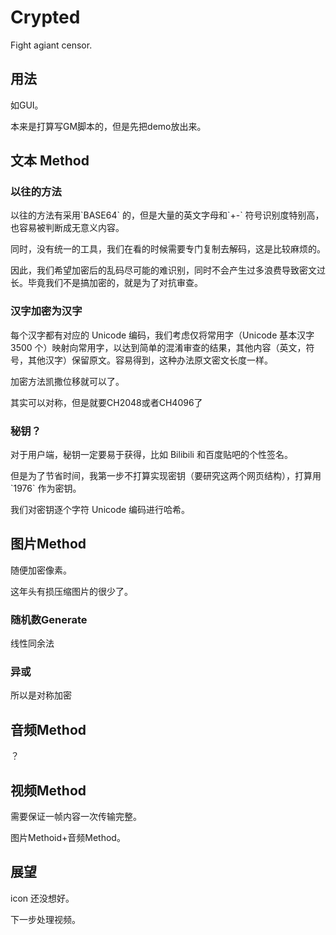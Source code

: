 # Crypted

Fight agiant censor.

## 用法

如GUI。

本来是打算写GM脚本的，但是先把demo放出来。

## 文本 Method

### 以往的方法

以往的方法有采用\`BASE64\` 的，但是大量的英文字母和\`+-\` 符号识别度特别高，也容易被判断成无意义内容。

同时，没有统一的工具，我们在看的时候需要专门复制去解码，这是比较麻烦的。

因此，我们希望加密后的乱码尽可能的难识别，同时不会产生过多浪费导致密文过长。毕竟我们不是搞加密的，就是为了对抗审查。

### 汉字加密为汉字

每个汉字都有对应的 Unicode 编码，我们考虑仅将常用字（Unicode 基本汉字 3500 个）映射向常用字，以达到简单的混淆审查的结果，其他内容（英文，符号，其他汉字）保留原文。容易得到，这种办法原文密文长度一样。

加密方法凯撒位移就可以了。

其实可以对称，但是就要CH2048或者CH4096了

### 秘钥？

对于用户端，秘钥一定要易于获得，比如 Bilibili 和百度贴吧的个性签名。

但是为了节省时间，我第一步不打算实现密钥（要研究这两个网页结构），打算用\`1976\` 作为密钥。

我们对密钥逐个字符 Unicode 编码进行哈希。

## 图片Method

随便加密像素。

这年头有损压缩图片的很少了。

### 随机数Generate

线性同余法

### 异或

所以是对称加密

## 音频Method

？

## 视频Method

需要保证一帧内容一次传输完整。

图片Methoid+音频Method。

## 展望

icon 还没想好。

下一步处理视频。
